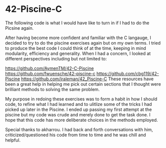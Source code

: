# 42-Piscine-C

The following code is what I would have like to turn in if I had to do the Picsine again.

After having become more confident and familiar with the C langauge, I decided to try to do the piscine exercises again but on my own terms. I tried to produce the best code I could think of at the time, keeping in mind modularity, efficiency and generality. When I had a concern, I looked at different perspectives including but not limited to:

https://github.com/AymenTM/42-C-Piscine
https://github.com/fwuensche/42-piscine-c
https://github.com/cbg119/42-Piscine
https://github.com/jraleman/42_Piscine-C
These resources have been a great help in helping me pick out certain sections that I thought were brilliant methods to solving the same problem.

My purpose in redoing these exercises was to form a habit in how I should code, to refine what I had learned and to ulitlize some of the tricks I had picked up later in the Piscine. I ended up passing my first attempt at the piscine but my code was crude and merely done to get the task done. I hope that this code has more deliberate choices in the methods employed.

Special thanks to akharrou. I had back and forth conversations with him, criticized/questioned his code from time to time and he was chill and helpful.
